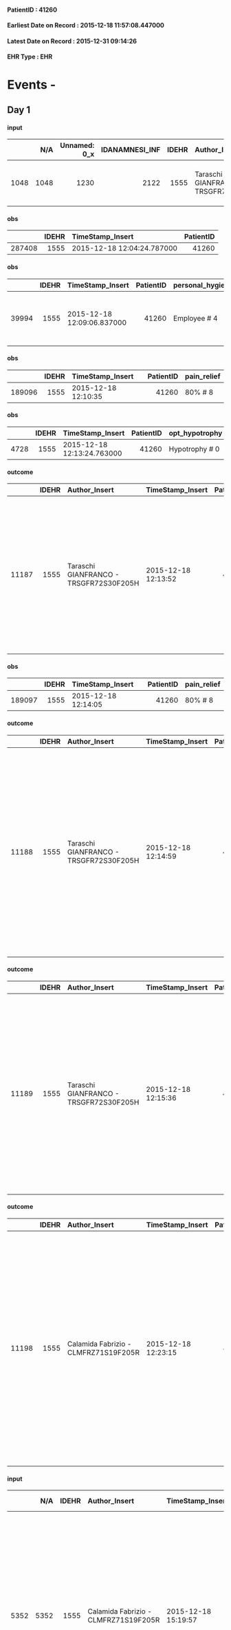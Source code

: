 
#### PatientID : 41260
#### Earliest Date on Record : 2015-12-18 11:57:08.447000
#### Latest Date on Record : 2015-12-31 09:14:26
#### EHR Type : EHR

# Events - 

## Day 1

#### input
|      |    N/A |   Unnamed: 0_x |   IDANAMNESI_INF |   IDEHR | Author_Insert                          | TimeStamp_Insert           | EHRType   |   PatientID |   IDDigitalSignDocument |   Non_Rilevabile_x | Note_Non_Rilevabile_x                                                                     | nutritional   | cognitivo_percettivo   | sonno_riposo   | perc_salute   | elimination   | Perception   | rapporti_fam   | persone_vicine   | Caregiver   | Religion   | Note_Elim_urinaria   |
|-----:|-------:|---------------:|-----------------:|--------:|:---------------------------------------|:---------------------------|:----------|------------:|------------------------:|-------------------:|:------------------------------------------------------------------------------------------|:--------------|:-----------------------|:---------------|:--------------|:--------------|:-------------|:---------------|:-----------------|:------------|:-----------|:---------------------|
| 1048 |   1048 |           1230 |             2122 |    1555 | Taraschi GIANFRANCO - TRSGFR72S30F205H | 2015-12-18 11:57:08.447000 | EHR       |       41260 |                  217599 |                  1 | comes from the hospital, went to a fracture of the pelvis secondary to an accidental fall | NR            | NR                     | NR             | NR            | NR            | NR           | NR             | NR               | NR          | NR         | NR                   |

#### obs
|        |   IDEHR | TimeStamp_Insert           |   PatientID |
|-------:|--------:|:---------------------------|------------:|
| 287408 |    1555 | 2015-12-18 12:04:24.787000 |       41260 |

#### obs
|       |   IDEHR | TimeStamp_Insert           |   PatientID | personal_hygiene   | urine_elimination   | mobility     | active_diuresis     | motor_performance                                                                                  | diet     | cognitive_state          | consumption_help   |
|------:|--------:|:---------------------------|------------:|:-------------------|:--------------------|:-------------|:--------------------|:---------------------------------------------------------------------------------------------------|:---------|:-------------------------|:-------------------|
| 39994 |    1555 | 2015-12-18 12:09:06.837000 |       41260 | Employee # 4       | Employee # 4        | Employee # 4 | active diuresis # 0 | 30% - Patient with directions to the hospital or home hospitalization, intensive home support # 03 | Soft # 1 | confused - sometimes # 0 | Independent # 0    |

#### obs
|        |   IDEHR | TimeStamp_Insert    |   PatientID | pain_relief   |
|-------:|--------:|:--------------------|------------:|:--------------|
| 189096 |    1555 | 2015-12-18 12:10:35 |       41260 | 80% # 8       |

#### obs
|      |   IDEHR | TimeStamp_Insert           |   PatientID | opt_hypotrophy   | opt_anxiety   | asthenia     | dyspnoea   | body_temp    | agitation_behavior_freq   | mood                | cognitive_state     |
|-----:|--------:|:---------------------------|------------:|:-----------------|:--------------|:-------------|:-----------|:-------------|:--------------------------|:--------------------|:--------------------|
| 4728 |    1555 | 2015-12-18 12:13:24.763000 |       41260 | Hypotrophy # 0   | Anxiety # 0   | Moderate # 2 | No # 0     | Apyrexia # 0 | quiet # 0                 | irritabilit√ † # 05 | memory deficits # 3 |

#### outcome
|       |   IDEHR | Author_Insert                          | TimeStamp_Insert    |   PatientID |   IDDigitalSignDocument |   IDPAI_VIDAS | opt_problem                         |   opt_problem_num | opt_obiettivo                                                                                                                                                          |   opt_obiettivo_num | opt_stato_problema   |   opt_stato_problema_num | opt_interventi                                                                                                                                                                                                                           |   opt_interventi_num |
|------:|--------:|:---------------------------------------|:--------------------|------------:|------------------------:|--------------:|:------------------------------------|------------------:|:-----------------------------------------------------------------------------------------------------------------------------------------------------------------------|--------------------:|:---------------------|-------------------------:|:-----------------------------------------------------------------------------------------------------------------------------------------------------------------------------------------------------------------------------------------|---------------------:|
| 11187 |    1555 | Taraschi GIANFRANCO - TRSGFR72S30F205H | 2015-12-18 12:13:52 |       41260 |                  217644 |         13219 | Deficit in the care of s√® # 25 = 0 |                 4 | To improve performance, helping the patient to accept their limitations, considering himself in a realistic and objective (eating, bathing, dressing, delete) # 41 = 0 |                   4 | Open Problem # 1     |                        1 | Implementation PAI - Guarantee the right privacy # 138 = 0; Implementation of the PAI - Evaluate the degree of participation in each activity of the care of s # 139 = 0; Implementation PAI - Respect the time of the patient # 141 = 0 |                    4 |

#### obs
|        |   IDEHR | TimeStamp_Insert    |   PatientID | pain_relief   |
|-------:|--------:|:--------------------|------------:|:--------------|
| 189097 |    1555 | 2015-12-18 12:14:05 |       41260 | 80% # 8       |

#### outcome
|       |   IDEHR | Author_Insert                          | TimeStamp_Insert    |   PatientID |   IDDigitalSignDocument |   IDPAI_VIDAS | opt_problem                                                      |   opt_problem_num | opt_obiettivo                                                                                                                                                                                        |   opt_obiettivo_num | opt_stato_problema   |   opt_stato_problema_num | opt_interventi                                                                                                                                                                                                                                                                                                             |   opt_interventi_num |
|------:|--------:|:---------------------------------------|:--------------------|------------:|------------------------:|--------------:|:-----------------------------------------------------------------|------------------:|:-----------------------------------------------------------------------------------------------------------------------------------------------------------------------------------------------------|--------------------:|:---------------------|-------------------------:|:---------------------------------------------------------------------------------------------------------------------------------------------------------------------------------------------------------------------------------------------------------------------------------------------------------------------------|---------------------:|
| 11188 |    1555 | Taraschi GIANFRANCO - TRSGFR72S30F205H | 2015-12-18 12:14:59 |       41260 |                  217648 |         13220 | Impaired mobility † ¬ / limitation of physical movement # 27 = 0 |                 1 | The patient utilizzer√ † ¬ † aids designed to increase the mobilit√ † ¬ †, by establishing priorit√ † ¬ † ¬ † attivit√ for daily † and reaching the awareness of the limits of his own body # 48 = 0 |                   4 | Open Problem # 1     |                        1 | Implementation PAI - Evaluate mobilization # 339 = 0; Implementation PAI - Favor the patient in setting priorities for daily activities # 340 = 0; Counseling - Allow the patient to express the feelings he feels about the effects of fatigue on his life # 341 = 0; Informative - Explain the use of each aid # 343 = 0 |                    4 |

#### outcome
|       |   IDEHR | Author_Insert                          | TimeStamp_Insert    |   PatientID |   IDDigitalSignDocument |   IDPAI_VIDAS | opt_problem                                                   |   opt_problem_num | opt_obiettivo                                                                                                                                                                                                             |   opt_obiettivo_num | opt_stato_problema   |   opt_stato_problema_num | opt_interventi                                                                                                                                                                                                                                                                  |   opt_interventi_num |
|------:|--------:|:---------------------------------------|:--------------------|------------:|------------------------:|--------------:|:--------------------------------------------------------------|------------------:|:--------------------------------------------------------------------------------------------------------------------------------------------------------------------------------------------------------------------------|--------------------:|:---------------------|-------------------------:|:--------------------------------------------------------------------------------------------------------------------------------------------------------------------------------------------------------------------------------------------------------------------------------|---------------------:|
| 11189 |    1555 | Taraschi GIANFRANCO - TRSGFR72S30F205H | 2015-12-18 12:15:36 |       41260 |                  217649 |         13221 | State anxiety, apprehension, confusion, anger, panic # 28 = 0 |                 4 | The patient riferir√ † ¬ † to get better on the mental and physical plane, distinguishing the real problems from those potential, identifying the factors that still pu√≤ controlling and expressing their fears # 52 = 0 |                   4 | Open Problem # 1     |                        1 | PAI Implementation - Direct the patient by simple explanations # 391 = 0; PAI Implementation - Speaking in a simple and quiet, using short, simple sentences, allow you to cry and / or talk # 392 = 0; PAI Implementation - Ensuring the patient a presence continue # 395 = 0 |                    4 |

#### outcome
|       |   IDEHR | Author_Insert                        | TimeStamp_Insert    |   PatientID |   IDDigitalSignDocument |   IDPAI_VIDAS | opt_problem                                                                |   opt_problem_num | opt_obiettivo                                                   |   opt_obiettivo_num | opt_stato_problema   |   opt_stato_problema_num | opt_interventi                                                                                                                                                                                                                                                                                                                                   |   opt_interventi_num |
|------:|--------:|:-------------------------------------|:--------------------|------------:|------------------------:|--------------:|:---------------------------------------------------------------------------|------------------:|:----------------------------------------------------------------|--------------------:|:---------------------|-------------------------:|:-------------------------------------------------------------------------------------------------------------------------------------------------------------------------------------------------------------------------------------------------------------------------------------------------------------------------------------------------|---------------------:|
| 11198 |    1555 | Calamida Fabrizio - CLMFRZ71S19F205R | 2015-12-18 12:23:15 |       41260 |                  217694 |         13230 | Alteration of comfort associated with chronic pain and / or acute # 29 = 0 |                 2 | The patient riferir√ † ¬ † a satisfactory pain control # 56 = 0 |                   1 | Open Problem # 1     |                        1 | Implementation of the IAP - Therapeutic adjustment # 441 = 0; Implementation of the IAP - Administer the drugs correctly according to the prescription # 442 = 0; Implementation of the IAP - Evaluate the effectiveness of drug administration # 443 = 0; Activation of professionals - Request for activation of the physiotherapist # 450 = 0 |                    2 |

#### input
|      |    N/A |   IDEHR | Author_Insert                        | TimeStamp_Insert    | EHRType   |   PatientID |   IDDigitalSignDocument | persone_vicine   |   Unnamed: 0_y |   IDANAMNESI_MED |   Non_Rilevabile_y | Note_Non_Rilevabile_y   | diagnosis                                                                                                                                                                                                                                           |
|-----:|-------:|--------:|:-------------------------------------|:--------------------|:----------|------------:|------------------------:|:-----------------|---------------:|-----------------:|-------------------:|:------------------------|:----------------------------------------------------------------------------------------------------------------------------------------------------------------------------------------------------------------------------------------------------|
| 5352 |   5352 |    1555 | Calamida Fabrizio - CLMFRZ71S19F205R | 2015-12-18 15:19:57 | EHR       |       41260 |                  217965 | N/A              |           3006 |             3308 |                  0 | NR                      | cirrosi epatica alcolica Child C, ipertensione portale, ascite. Ultimo ricovero dal 27/11 al 18/12/2015 per frattura del bacino (III medio branca ischio-pubica e III prossimale branca ileo-pubica destre) e della VI, VII, VIII, IX costa destra. |

#### input
|       |    N/A |   IDEHR | Author_Insert                        | TimeStamp_Insert    | EHRType   |   PatientID |   IDDigitalSignDocument | persone_vicine   |   Unnamed: 0_y.1 |   IDDIAGNOSI_ICD |   Non_Rilevabile_y.1 | Note_Non_Rilevabile_y.1   | I_ICD                                         | II_ICD                                                                        | III_ICD                             | IV_ICD                                                                                                                                                               |
|------:|-------:|--------:|:-------------------------------------|:--------------------|:----------|------------:|------------------------:|:-----------------|-----------------:|-----------------:|---------------------:|:--------------------------|:----------------------------------------------|:------------------------------------------------------------------------------|:------------------------------------|:---------------------------------------------------------------------------------------------------------------------------------------------------------------------|
| 14944 |  14944 |    1555 | Calamida Fabrizio - CLMFRZ71S19F205R | 2015-12-18 15:22:23 | EHR       |       41260 |                  217970 | N/A              |              505 |              505 |                    0 | NR                        | V667 - Trattamento per cure palliative#2402=0 | 30390 - Dipendenza da alcool, altra e non specificata, non specificata#2319=0 | V603 - Persona che vive sola#2381=0 | 25000 - Diabete mellito, tipo II (non insulinodipendente) (diabete dell'adulto) o non specificato, non definito se controllato, senza menzione di complicanze#2314=0 |

#### obs
|       |   IDEHR | TimeStamp_Insert           |   PatientID | personal_hygiene   | urine_elimination   | mobility     | active_diuresis     | motor_performance                                                                                  | diet     | cognitive_state          | consumption_help   |
|------:|--------:|:---------------------------|------------:|:-------------------|:--------------------|:-------------|:--------------------|:---------------------------------------------------------------------------------------------------|:---------|:-------------------------|:-------------------|
| 40026 |    1555 | 2015-12-18 17:33:55.020000 |       41260 | Employee # 4       | Employee # 4        | Employee # 4 | active diuresis # 0 | 30% - Patient with directions to the hospital or home hospitalization, intensive home support # 03 | Soft # 1 | confused - sometimes # 0 | Independent # 0    |

#### obs
|        |   IDEHR | TimeStamp_Insert    |   PatientID | pain_relief   |
|-------:|--------:|:--------------------|------------:|:--------------|
| 189176 |    1555 | 2015-12-18 17:35:12 |       41260 | 80% # 8       |

#### obs
|        |   IDEHR | TimeStamp_Insert    |   PatientID |
|-------:|--------:|:--------------------|------------:|
| 189179 |    1555 | 2015-12-18 17:41:44 |       41260 |

#### obs
|        |   IDEHR | TimeStamp_Insert    |   PatientID | pain_relief              |
|-------:|--------:|:--------------------|------------:|:-------------------------|
| 189210 |    1555 | 2015-12-19 05:43:32 |       41260 | 100% - Total Relief # 10 |

#### obs
|        |   IDEHR | TimeStamp_Insert    |   PatientID | pain_relief              |
|-------:|--------:|:--------------------|------------:|:-------------------------|
| 189211 |    1555 | 2015-12-19 05:43:55 |       41260 | 100% - Total Relief # 10 |

#### obs
|       |   IDEHR | TimeStamp_Insert           |   PatientID | chk_ausili_presidi                   | body_temp    |
|------:|--------:|:---------------------------|------------:|:-------------------------------------|:-------------|
| 85751 |    1555 | 2015-12-19 07:06:35.557000 |       41260 | absorbency # 0; bladder catheter # 3 | Apyrexia # 1 |

#### obs
|        |   IDEHR | TimeStamp_Insert    |   PatientID |
|-------:|--------:|:--------------------|------------:|
| 136998 |    1555 | 2015-12-19 07:07:10 |       41260 |

#### obs
|        |   IDEHR | TimeStamp_Insert    |   PatientID | pain_relief              |
|-------:|--------:|:--------------------|------------:|:-------------------------|
| 189218 |    1555 | 2015-12-19 10:20:10 |       41260 | 100% - Total Relief # 10 |

#### obs
|        |   IDEHR | TimeStamp_Insert    |   PatientID | pain_relief   |
|-------:|--------:|:--------------------|------------:|:--------------|
| 189220 |    1555 | 2015-12-19 10:21:14 |       41260 | 80% # 8       |


## Day 2

#### obs
|        |   IDEHR | TimeStamp_Insert    |   PatientID |
|-------:|--------:|:--------------------|------------:|
| 137011 |    1555 | 2015-12-19 15:36:26 |       41260 |

#### obs
|       |   IDEHR | TimeStamp_Insert           |   PatientID | opt_cooperation   | chk_ausili_presidi                   | dyspnoea        | body_temp    | agitation_behavior_freq   | diet     | cognitive_state          | consumption_help   |
|------:|--------:|:---------------------------|------------:|:------------------|:-------------------------------------|:----------------|:-------------|:--------------------------|:---------|:-------------------------|:-------------------|
| 85781 |    1555 | 2015-12-19 16:53:51.907000 |       41260 | Collaborating # 0 | absorbency # 0; bladder catheter # 3 | mild strain # 1 | Apyrexia # 1 | quiet # 0                 | soft # 1 | confused - sometimes # 0 | Independent # 0    |

#### obs
|        |   IDEHR | TimeStamp_Insert    |   PatientID |
|-------:|--------:|:--------------------|------------:|
| 137023 |    1555 | 2015-12-19 16:54:46 |       41260 |

#### obs
|       |   IDEHR | TimeStamp_Insert           |   PatientID | personal_hygiene   | mobility      | speech            | active_diuresis     | motor_performance                                                                                  | body_temp    |
|------:|--------:|:---------------------------|------------:|:-------------------|:--------------|:------------------|:--------------------|:---------------------------------------------------------------------------------------------------|:-------------|
| 40051 |    1555 | 2015-12-19 17:03:38.050000 |       41260 | Employee # 4       | With help # 2 | fluent speech # 0 | active diuresis # 0 | 30% - Patient with directions to the hospital or home hospitalization, intensive home support # 03 | Apyrexia # 0 |

#### obs
|        |   IDEHR | TimeStamp_Insert    |   PatientID | pain_relief   |
|-------:|--------:|:--------------------|------------:|:--------------|
| 189249 |    1555 | 2015-12-19 17:04:00 |       41260 | 80% # 8       |

#### obs
|        |   IDEHR | TimeStamp_Insert    |   PatientID | pain_relief              |
|-------:|--------:|:--------------------|------------:|:-------------------------|
| 189250 |    1555 | 2015-12-19 17:04:18 |       41260 | 100% - Total Relief # 10 |

#### obs
|       |   IDEHR | TimeStamp_Insert           |   PatientID | chk_ausili_presidi                   |
|------:|--------:|:---------------------------|------------:|:-------------------------------------|
| 85791 |    1555 | 2015-12-20 05:46:02.483000 |       41260 | absorbency # 0; bladder catheter # 3 |

#### obs
|        |   IDEHR | TimeStamp_Insert    |   PatientID |
|-------:|--------:|:--------------------|------------:|
| 137033 |    1555 | 2015-12-20 05:47:31 |       41260 |

#### obs
|        |   IDEHR | TimeStamp_Insert    |   PatientID | pain_relief              |
|-------:|--------:|:--------------------|------------:|:-------------------------|
| 189287 |    1555 | 2015-12-20 10:23:31 |       41260 | 100% - Total Relief # 10 |

#### obs
|        |   IDEHR | TimeStamp_Insert    |   PatientID | pain_relief   |
|-------:|--------:|:--------------------|------------:|:--------------|
| 189288 |    1555 | 2015-12-20 10:24:09 |       41260 | 80% # 8       |


## Day 3

#### obs
|       |   IDEHR | TimeStamp_Insert           |   PatientID | opt_cooperation   | chk_ausili_presidi                   | chk_ausili_incont   | opt_care_giver   | asthenia   | motor_performance              | body_temp    | agitation_behavior_freq   | diet     | cognitive_state          | consumption_help   |
|------:|--------:|:---------------------------|------------:|:------------------|:-------------------------------------|:--------------------|:-----------------|:-----------|:-------------------------------|:-------------|:--------------------------|:---------|:-------------------------|:-------------------|
| 85814 |    1555 | 2015-12-20 12:14:00.737000 |       41260 | Collaborating # 0 | absorbency # 0; bladder catheter # 3 | absorbency # 0      | absent # 2       | light # 0  | bedridden, nontransferable # 5 | Apyrexia # 1 | quiet # 0                 | soft # 1 | confused - sometimes # 0 | # 4 employees      |

#### obs
|        |   IDEHR | TimeStamp_Insert    |   PatientID |
|-------:|--------:|:--------------------|------------:|
| 137052 |    1555 | 2015-12-20 12:15:57 |       41260 |

#### obs
|       |   IDEHR | TimeStamp_Insert           |   PatientID | opt_cooperation   | chk_ausili_presidi                   | chk_ausili_incont   | opt_care_giver   | asthenia   | dyspnoea    | motor_performance              | body_temp    | agitation_behavior_freq   | mood        | diet     | cognitive_state           | consumption_help   |
|------:|--------:|:---------------------------|------------:|:------------------|:-------------------------------------|:--------------------|:-----------------|:-----------|:------------|:-------------------------------|:-------------|:--------------------------|:------------|:---------|:--------------------------|:-------------------|
| 85829 |    1555 | 2015-12-20 16:56:22.607000 |       41260 | Collaborating # 0 | absorbency # 0; bladder catheter # 3 | absorbency # 0      | absent # 2       | light # 0  | at rest # 0 | bedridden, nontransferable # 5 | Apyrexia # 1 | quiet # 0                 | Denial # 06 | soft # 1 | confused - constantly # 1 | # 4 employees      |

#### obs
|        |   IDEHR | TimeStamp_Insert    |   PatientID |
|-------:|--------:|:--------------------|------------:|
| 137066 |    1555 | 2015-12-20 17:14:17 |       41260 |

#### obs
|        |   IDEHR | TimeStamp_Insert    |   PatientID | pain_relief   |
|-------:|--------:|:--------------------|------------:|:--------------|
| 189320 |    1555 | 2015-12-20 17:56:43 |       41260 | 80% # 8       |

#### obs
|        |   IDEHR | TimeStamp_Insert    |   PatientID | pain_relief              |
|-------:|--------:|:--------------------|------------:|:-------------------------|
| 189321 |    1555 | 2015-12-20 17:57:13 |       41260 | 100% - Total Relief # 10 |

#### obs
|        |   IDEHR | TimeStamp_Insert    |   PatientID | pain_relief   |
|-------:|--------:|:--------------------|------------:|:--------------|
| 189330 |    1555 | 2015-12-20 19:37:38 |       41260 | 80% # 8       |

#### obs
|        |   IDEHR | TimeStamp_Insert    |   PatientID | pain_relief              |
|-------:|--------:|:--------------------|------------:|:-------------------------|
| 189337 |    1555 | 2015-12-21 03:05:44 |       41260 | 100% - Total Relief # 10 |

#### obs
|       |   IDEHR | TimeStamp_Insert           |   PatientID | motor_performance                                                                                  |
|------:|--------:|:---------------------------|------------:|:---------------------------------------------------------------------------------------------------|
| 40094 |    1555 | 2015-12-21 05:06:40.907000 |       41260 | 30% - Patient with directions to the hospital or home hospitalization, intensive home support # 03 |

#### obs
|       |   IDEHR | TimeStamp_Insert           |   PatientID | chk_ausili_presidi                   | body_temp    |
|------:|--------:|:---------------------------|------------:|:-------------------------------------|:-------------|
| 85841 |    1555 | 2015-12-21 05:30:40.620000 |       41260 | absorbency # 0; bladder catheter # 3 | Apyrexia # 1 |

#### obs
|        |   IDEHR | TimeStamp_Insert    |   PatientID |
|-------:|--------:|:--------------------|------------:|
| 137079 |    1555 | 2015-12-21 05:31:15 |       41260 |


## Day 4

#### obs
|       |   IDEHR | TimeStamp_Insert           |   PatientID | opt_cooperation   | chk_ausili_presidi                   | chk_ausili_incont   | motor_performance                                                | body_temp    | diet     | cognitive_state          | consumption_help   |
|------:|--------:|:---------------------------|------------:|:------------------|:-------------------------------------|:--------------------|:-----------------------------------------------------------------|:-------------|:---------|:-------------------------|:-------------------|
| 85869 |    1555 | 2015-12-21 12:09:04.373000 |       41260 | Collaborating # 0 | absorbency # 0; bladder catheter # 3 | absorbency # 0      | unable to walk, transfers difficolt√ † with support operator # 3 | Apyrexia # 1 | soft # 1 | confused - sometimes # 0 | Independent # 0    |

#### obs
|        |   IDEHR | TimeStamp_Insert    |   PatientID |
|-------:|--------:|:--------------------|------------:|
| 137101 |    1555 | 2015-12-21 12:09:53 |       41260 |

#### obs
|        |   IDEHR | TimeStamp_Insert           |   PatientID | opt_attitude   | motor_performance              |
|-------:|--------:|:---------------------------|------------:|:---------------|:-------------------------------|
| 119263 |    1555 | 2015-12-21 12:26:15.067000 |       41260 | Positive # 0   | bedridden, nontransferable # 5 |

#### obs
|        |   IDEHR | TimeStamp_Insert    |   PatientID | pain_relief              |
|-------:|--------:|:--------------------|------------:|:-------------------------|
| 189415 |    1555 | 2015-12-21 12:28:15 |       41260 | 100% - Total Relief # 10 |

#### obs
|        |   IDEHR | TimeStamp_Insert    |   PatientID | opt_attitude   | motor_performance              |
|-------:|--------:|:--------------------|------------:|:---------------|:-------------------------------|
| 119273 |    1555 | 2015-12-21 12:40:49 |       41260 | Positive # 0   | bedridden, nontransferable # 5 |

#### obs
|       |   IDEHR | TimeStamp_Insert           |   PatientID | opt_cooperation   | opt_memory_deficit_type   | chk_ausili_presidi                   | chk_ausili_incont   | opt_care_giver   | motor_performance              | body_temp    | agitation_behavior_freq   | diet     | consumption_help   |
|------:|--------:|:---------------------------|------------:|:------------------|:--------------------------|:-------------------------------------|:--------------------|:-----------------|:-------------------------------|:-------------|:--------------------------|:---------|:-------------------|
| 85890 |    1555 | 2015-12-21 16:42:18.800000 |       41260 | Collaborating # 0 | Short term 0 #            | absorbency # 0; bladder catheter # 3 | absorbency # 0      | absent # 2       | bedridden, nontransferable # 5 | Apyrexia # 1 | quiet # 0                 | soft # 1 | Independent # 0    |

#### obs
|        |   IDEHR | TimeStamp_Insert    |   PatientID |
|-------:|--------:|:--------------------|------------:|
| 137117 |    1555 | 2015-12-21 16:45:26 |       41260 |

#### obs
|        |   IDEHR | TimeStamp_Insert    |   PatientID | pain_relief              |
|-------:|--------:|:--------------------|------------:|:-------------------------|
| 189479 |    1555 | 2015-12-21 17:25:41 |       41260 | 100% - Total Relief # 10 |

#### obs
|       |   IDEHR | TimeStamp_Insert           |   PatientID | chk_ausili_presidi                   | chk_ausili_incont   | body_temp    | agitation_behavior_freq   | cognitive_state          | consumption_help   |
|------:|--------:|:---------------------------|------------:|:-------------------------------------|:--------------------|:-------------|:--------------------------|:-------------------------|:-------------------|
| 85908 |    1555 | 2015-12-22 07:06:16.500000 |       41260 | absorbency # 0; bladder catheter # 3 | absorbency # 0      | Apyrexia # 1 | agitated # 1              | confused - sometimes # 0 | Independent # 0    |

#### obs
|        |   IDEHR | TimeStamp_Insert    |   PatientID |
|-------:|--------:|:--------------------|------------:|
| 137134 |    1555 | 2015-12-22 07:08:55 |       41260 |

#### obs
|       |   IDEHR | TimeStamp_Insert           |   PatientID | motor_performance                                                                                  | cognitive_state          |
|------:|--------:|:---------------------------|------------:|:---------------------------------------------------------------------------------------------------|:-------------------------|
| 40154 |    1555 | 2015-12-22 10:57:12.253000 |       41260 | 30% - Patient with directions to the hospital or home hospitalization, intensive home support # 03 | confused - sometimes # 0 |

#### obs
|       |   IDEHR | TimeStamp_Insert           |   PatientID | opt_cooperation   | chk_ausili_presidi                   | chk_ausili_incont   | asthenia   | dyspnoea    | motor_performance              | body_temp    | agitation_behavior_freq   | diet     | cognitive_state          | consumption_help   |
|------:|--------:|:---------------------------|------------:|:------------------|:-------------------------------------|:--------------------|:-----------|:------------|:-------------------------------|:-------------|:--------------------------|:---------|:-------------------------|:-------------------|
| 85925 |    1555 | 2015-12-22 11:09:53.950000 |       41260 | uncooperative # 1 | absorbency # 0; bladder catheter # 3 | absorbency # 0      | Severe # 2 | at rest # 0 | bedridden, nontransferable # 5 | Apyrexia # 1 | agitated # 1              | soft # 1 | confused - sometimes # 0 | Independent # 0    |

#### obs
|        |   IDEHR | TimeStamp_Insert    |   PatientID |
|-------:|--------:|:--------------------|------------:|
| 137147 |    1555 | 2015-12-22 11:11:24 |       41260 |

#### obs
|        |   IDEHR | TimeStamp_Insert           |   PatientID |
|-------:|--------:|:---------------------------|------------:|
| 122505 |    1555 | 2015-12-22 11:14:31.747000 |       41260 |


## Day 5

#### obs
|        |   IDEHR | TimeStamp_Insert           |   PatientID | opt_attitude   | motor_performance              |
|-------:|--------:|:---------------------------|------------:|:---------------|:-------------------------------|
| 119279 |    1555 | 2015-12-22 12:11:06.687000 |       41260 | Positive # 0   | bedridden, nontransferable # 5 |

#### obs
|      |   IDEHR | TimeStamp_Insert           |   PatientID | opt_hypotrophy   | opt_anxiety   | asthenia     | dyspnoea   | body_temp    | agitation_behavior_freq   | cognitive_state     |
|-----:|--------:|:---------------------------|------------:|:-----------------|:--------------|:-------------|:-----------|:-------------|:--------------------------|:--------------------|
| 4844 |    1555 | 2015-12-22 15:15:46.600000 |       41260 | Hypotrophy # 0   | Anxiety # 0   | Moderate # 2 | No # 0     | Apyrexia # 0 | agitated at night # 3     | memory deficits # 3 |

#### obs
|       |   IDEHR | TimeStamp_Insert           |   PatientID | chk_ausili_presidi                   | chk_ausili_incont   | motor_performance              | body_temp    | cognitive_state          | consumption_help   |
|------:|--------:|:---------------------------|------------:|:-------------------------------------|:--------------------|:-------------------------------|:-------------|:-------------------------|:-------------------|
| 85958 |    1555 | 2015-12-22 19:42:14.713000 |       41260 | absorbency # 0; bladder catheter # 3 | absorbency # 0      | bedridden, nontransferable # 5 | Apyrexia # 1 | confused - sometimes # 0 | Independent # 0    |

#### obs
|        |   IDEHR | TimeStamp_Insert    |   PatientID |
|-------:|--------:|:--------------------|------------:|
| 137175 |    1555 | 2015-12-22 19:44:18 |       41260 |

#### obs
|        |   IDEHR | TimeStamp_Insert    |   PatientID | pain_relief              |
|-------:|--------:|:--------------------|------------:|:-------------------------|
| 189691 |    1555 | 2015-12-23 06:18:27 |       41260 | 100% - Total Relief # 10 |

#### obs
|        |   IDEHR | TimeStamp_Insert    |   PatientID | pain_relief              |
|-------:|--------:|:--------------------|------------:|:-------------------------|
| 189692 |    1555 | 2015-12-23 06:19:33 |       41260 | 100% - Total Relief # 10 |

#### obs
|       |   IDEHR | TimeStamp_Insert           |   PatientID | asthenia   | cachexia     | motor_performance                                                                                  | cognitive_state          |
|------:|--------:|:---------------------------|------------:|:-----------|:-------------|:---------------------------------------------------------------------------------------------------|:-------------------------|
| 40206 |    1555 | 2015-12-23 06:26:41.573000 |       41260 | Severe # 2 | cachexia # 0 | 30% - Patient with directions to the hospital or home hospitalization, intensive home support # 03 | confused - sometimes # 0 |

#### obs
|       |   IDEHR | TimeStamp_Insert           |   PatientID | opt_cooperation   | opt_memory_deficit_type   | chk_ausili_presidi                   | opt_care_giver   | asthenia     | motor_performance              | body_temp    | cognitive_state           |
|------:|--------:|:---------------------------|------------:|:------------------|:--------------------------|:-------------------------------------|:-----------------|:-------------|:-------------------------------|:-------------|:--------------------------|
| 85973 |    1555 | 2015-12-23 06:54:49.990000 |       41260 | uncooperative # 1 | Short term 0 #            | absorbency # 0; bladder catheter # 3 | absent # 2       | Moderate # 1 | bedridden, nontransferable # 5 | Apyrexia # 1 | confused - constantly # 1 |

#### obs
|        |   IDEHR | TimeStamp_Insert    |   PatientID |
|-------:|--------:|:--------------------|------------:|
| 137185 |    1555 | 2015-12-23 06:56:11 |       41260 |


## Day 6

#### obs
|       |   IDEHR | TimeStamp_Insert           |   PatientID | opt_cooperation   | opt_memory_deficit_type   | chk_ausili_presidi                   | opt_care_giver   | asthenia     | motor_performance              | body_temp    | agitation_behavior_freq   | diet     | cognitive_state          | consumption_help   |
|------:|--------:|:---------------------------|------------:|:------------------|:--------------------------|:-------------------------------------|:-----------------|:-------------|:-------------------------------|:-------------|:--------------------------|:---------|:-------------------------|:-------------------|
| 86001 |    1555 | 2015-12-23 12:34:29.777000 |       41260 | uncooperative # 1 | Short term 0 #            | absorbency # 0; bladder catheter # 3 | absent # 2       | Moderate # 1 | bedridden, nontransferable # 5 | Apyrexia # 1 | quiet # 0                 | soft # 1 | confused - sometimes # 0 | Independent # 0    |

#### obs
|        |   IDEHR | TimeStamp_Insert    |   PatientID |
|-------:|--------:|:--------------------|------------:|
| 137205 |    1555 | 2015-12-23 12:35:25 |       41260 |

#### obs
|      |   IDEHR | TimeStamp_Insert           |   PatientID | opt_hypotrophy   | opt_anxiety   | asthenia     | dyspnoea   | body_temp    | agitation_behavior_freq   | cognitive_state     |
|-----:|--------:|:---------------------------|------------:|:-----------------|:--------------|:-------------|:-----------|:-------------|:--------------------------|:--------------------|
| 4878 |    1555 | 2015-12-23 13:01:55.520000 |       41260 | Hypotrophy # 0   | Anxiety # 0   | Moderate # 2 | No # 0     | Apyrexia # 0 | agitated at night # 3     | memory deficits # 3 |

#### obs
|       |   IDEHR | TimeStamp_Insert           |   PatientID | asthenia   | cachexia     | motor_performance                                                                                  | cognitive_state          |
|------:|--------:|:---------------------------|------------:|:-----------|:-------------|:---------------------------------------------------------------------------------------------------|:-------------------------|
| 40227 |    1555 | 2015-12-23 13:14:02.373000 |       41260 | Severe # 2 | cachexia # 0 | 30% - Patient with directions to the hospital or home hospitalization, intensive home support # 03 | confused - sometimes # 0 |

#### obs
|       |   IDEHR | TimeStamp_Insert           |   PatientID | active_diuresis     | asthenia   | cachexia     | motor_performance                                                                                  | cognitive_state          |
|------:|--------:|:---------------------------|------------:|:--------------------|:-----------|:-------------|:---------------------------------------------------------------------------------------------------|:-------------------------|
| 40258 |    1555 | 2015-12-23 17:24:52.107000 |       41260 | active diuresis # 0 | Severe # 2 | cachexia # 0 | 30% - Patient with directions to the hospital or home hospitalization, intensive home support # 03 | confused - sometimes # 0 |

#### obs
|       |   IDEHR | TimeStamp_Insert           |   PatientID | chk_ausili_presidi                   | asthenia   | body_temp    | agitation_behavior_freq   | diet     | consumption_help   |
|------:|--------:|:---------------------------|------------:|:-------------------------------------|:-----------|:-------------|:--------------------------|:---------|:-------------------|
| 86021 |    1555 | 2015-12-23 17:39:06.403000 |       41260 | absorbency # 0; bladder catheter # 3 | light # 0  | Apyrexia # 1 | quiet # 0                 | free 0 # | Independent # 0    |

#### obs
|        |   IDEHR | TimeStamp_Insert    |   PatientID |
|-------:|--------:|:--------------------|------------:|
| 137217 |    1555 | 2015-12-23 17:45:04 |       41260 |

#### obs
|       |   IDEHR | TimeStamp_Insert           |   PatientID |
|------:|--------:|:---------------------------|------------:|
| 86037 |    1555 | 2015-12-24 06:47:51.620000 |       41260 |

#### obs
|        |   IDEHR | TimeStamp_Insert    |   PatientID |
|-------:|--------:|:--------------------|------------:|
| 137233 |    1555 | 2015-12-24 06:48:59 |       41260 |


## Day 7

#### obs
|       |   IDEHR | TimeStamp_Insert           |   PatientID | opt_cooperation                           | opt_memory_deficit_type   | chk_ausili_presidi                   | opt_dehydration   | asthenia     | cachexia     | dyspnoea        | motor_performance              | agitation_behavior_freq   | diet     | cognitive_state          | consumption_help   |
|------:|--------:|:---------------------------|------------:|:------------------------------------------|:--------------------------|:-------------------------------------|:------------------|:-------------|:-------------|:----------------|:-------------------------------|:--------------------------|:---------|:-------------------------|:-------------------|
| 86056 |    1555 | 2015-12-24 11:58:44.767000 |       41260 | discomfort to the technical maneuvers # 2 | Short term 0 #            | absorbency # 0; bladder catheter # 3 | Dehydration # 0   | Moderate # 1 | cachexia # 0 | mild strain # 1 | bedridden, nontransferable # 5 | quiet # 0                 | soft # 1 | confused - sometimes # 0 | help with # 2      |

#### obs
|        |   IDEHR | TimeStamp_Insert    |   PatientID |
|-------:|--------:|:--------------------|------------:|
| 137246 |    1555 | 2015-12-24 11:59:16 |       41260 |

#### obs
|       |   IDEHR | TimeStamp_Insert           |   PatientID | memory_deficit      | cognitive_deficit        | motor_performance                                                                                  | mood                                                               | cognitive_state             |
|------:|--------:|:---------------------------|------------:|:--------------------|:-------------------------|:---------------------------------------------------------------------------------------------------|:-------------------------------------------------------------------|:----------------------------|
| 40310 |    1555 | 2015-12-24 13:54:02.827000 |       41260 | memory deficits # 0 | cognitive impairment 0 # | 30% - Patient with directions to the hospital or home hospitalization, intensive home support # 03 | demoralization # 03; Fear # 08; # 10 helplessness, loneliness # 12 | confused - continuously # 1 |

#### obs
|      |   IDEHR | TimeStamp_Insert           |   PatientID | opt_hypotrophy   | opt_anxiety   | asthenia     | dyspnoea   | body_temp    | agitation_behavior_freq   | cognitive_state     |
|-----:|--------:|:---------------------------|------------:|:-----------------|:--------------|:-------------|:-----------|:-------------|:--------------------------|:--------------------|
| 4934 |    1555 | 2015-12-24 15:07:00.787000 |       41260 | Hypotrophy # 0   | Anxiety # 0   | Moderate # 2 | No # 0     | Apyrexia # 0 | quiet # 0                 | memory deficits # 3 |

#### obs
|       |   IDEHR | TimeStamp_Insert           |   PatientID | opt_cooperation                           | opt_memory_deficit_type   | chk_ausili_presidi                   | opt_dehydration   | asthenia     | cachexia     | dyspnoea        | motor_performance              | body_temp    | agitation_behavior_freq   | diet     | cognitive_state          | consumption_help   |
|------:|--------:|:---------------------------|------------:|:------------------------------------------|:--------------------------|:-------------------------------------|:------------------|:-------------|:-------------|:----------------|:-------------------------------|:-------------|:--------------------------|:---------|:-------------------------|:-------------------|
| 86083 |    1555 | 2015-12-24 17:13:11.153000 |       41260 | discomfort to the technical maneuvers # 2 | Short term 0 #            | absorbency # 0; bladder catheter # 3 | Dehydration # 0   | Moderate # 1 | cachexia # 0 | mild strain # 1 | bedridden, nontransferable # 5 | Apyrexia # 1 | quiet # 0                 | soft # 1 | confused - sometimes # 0 | help with # 2      |

#### obs
|        |   IDEHR | TimeStamp_Insert    |   PatientID |
|-------:|--------:|:--------------------|------------:|
| 137268 |    1555 | 2015-12-24 17:13:55 |       41260 |

#### obs
|       |   IDEHR | TimeStamp_Insert           |   PatientID | active_diuresis     | asthenia   | cachexia     | motor_performance                                                                                  | cognitive_state          |
|------:|--------:|:---------------------------|------------:|:--------------------|:-----------|:-------------|:---------------------------------------------------------------------------------------------------|:-------------------------|
| 40330 |    1555 | 2015-12-24 17:21:03.180000 |       41260 | active diuresis # 0 | Severe # 2 | cachexia # 0 | 30% - Patient with directions to the hospital or home hospitalization, intensive home support # 03 | confused - sometimes # 0 |

#### obs
|       |   IDEHR | TimeStamp_Insert           |   PatientID | active_diuresis     | asthenia   | cachexia     | motor_performance                                                                                  | cognitive_state          |
|------:|--------:|:---------------------------|------------:|:--------------------|:-----------|:-------------|:---------------------------------------------------------------------------------------------------|:-------------------------|
| 40335 |    1555 | 2015-12-24 19:34:28.017000 |       41260 | active diuresis # 0 | Severe # 2 | cachexia # 0 | 30% - Patient with directions to the hospital or home hospitalization, intensive home support # 03 | confused - sometimes # 0 |

#### obs
|       |   IDEHR | TimeStamp_Insert           |   PatientID | active_diuresis     | asthenia   | cachexia     | motor_performance                                                                                  | cognitive_state          |
|------:|--------:|:---------------------------|------------:|:--------------------|:-----------|:-------------|:---------------------------------------------------------------------------------------------------|:-------------------------|
| 40336 |    1555 | 2015-12-24 19:38:31.727000 |       41260 | active diuresis # 0 | Severe # 2 | cachexia # 0 | 30% - Patient with directions to the hospital or home hospitalization, intensive home support # 03 | confused - sometimes # 0 |

#### obs
|       |   IDEHR | TimeStamp_Insert           |   PatientID | opt_memory_deficit_type   | chk_ausili_presidi                   | opt_dehydration   | cachexia     | dyspnoea    | motor_performance              | body_temp    | agitation_behavior_freq   | cognitive_state          |
|------:|--------:|:---------------------------|------------:|:--------------------------|:-------------------------------------|:------------------|:-------------|:------------|:-------------------------------|:-------------|:--------------------------|:-------------------------|
| 86088 |    1555 | 2015-12-25 04:03:44.707000 |       41260 | Short term 0 #            | absorbency # 0; bladder catheter # 3 | Dehydration # 0   | cachexia # 0 | at rest # 0 | bedridden, nontransferable # 5 | Apyrexia # 1 | quiet # 0                 | confused - sometimes # 0 |

#### obs
|        |   IDEHR | TimeStamp_Insert    |   PatientID |
|-------:|--------:|:--------------------|------------:|
| 137272 |    1555 | 2015-12-25 04:04:10 |       41260 |


## Day 8

#### obs
|       |   IDEHR | TimeStamp_Insert           |   PatientID | opt_cooperation   | chk_ausili_presidi                   | opt_care_giver   | asthenia     | dyspnoea           | motor_performance                                                | body_temp    | agitation_behavior_freq   | diet     | cognitive_state          | consumption_help   |
|------:|--------:|:---------------------------|------------:|:------------------|:-------------------------------------|:-----------------|:-------------|:-------------------|:-----------------------------------------------------------------|:-------------|:--------------------------|:---------|:-------------------------|:-------------------|
| 86107 |    1555 | 2015-12-25 12:28:16.377000 |       41260 | Collaborating # 0 | absorbency # 0; bladder catheter # 3 | absent # 2       | Moderate # 1 | Modest efforts # 2 | unable to walk, transfers difficolt√ † with support operator # 3 | Apyrexia # 1 | quiet # 0                 | soft # 1 | confused - sometimes # 0 | Independent # 0    |

#### obs
|        |   IDEHR | TimeStamp_Insert    |   PatientID |
|-------:|--------:|:--------------------|------------:|
| 137290 |    1555 | 2015-12-25 12:29:03 |       41260 |

#### obs
|       |   IDEHR | TimeStamp_Insert           |   PatientID | active_diuresis     | asthenia   | cachexia     | motor_performance                                                                                  | cognitive_state          |
|------:|--------:|:---------------------------|------------:|:--------------------|:-----------|:-------------|:---------------------------------------------------------------------------------------------------|:-------------------------|
| 40344 |    1555 | 2015-12-25 12:54:26.850000 |       41260 | active diuresis # 0 | Severe # 2 | cachexia # 0 | 30% - Patient with directions to the hospital or home hospitalization, intensive home support # 03 | confused - sometimes # 0 |

#### obs
|       |   IDEHR | TimeStamp_Insert           |   PatientID | active_diuresis     | asthenia   | cachexia     | motor_performance                                                                                  | cognitive_state          |
|------:|--------:|:---------------------------|------------:|:--------------------|:-----------|:-------------|:---------------------------------------------------------------------------------------------------|:-------------------------|
| 40345 |    1555 | 2015-12-25 12:55:18.850000 |       41260 | active diuresis # 0 | Severe # 2 | cachexia # 0 | 30% - Patient with directions to the hospital or home hospitalization, intensive home support # 03 | confused - sometimes # 0 |

#### obs
|        |   IDEHR | TimeStamp_Insert    |   PatientID | pain_relief              |
|-------:|--------:|:--------------------|------------:|:-------------------------|
| 189967 |    1555 | 2015-12-25 12:57:51 |       41260 | 100% - Total Relief # 10 |

#### obs
|       |   IDEHR | TimeStamp_Insert           |   PatientID | personal_hygiene   | urine_elimination   | active_diuresis     | asthenia   | cachexia     | motor_performance                                                                                  | cognitive_state          | feces_elimination   | consumption_help   |
|------:|--------:|:---------------------------|------------:|:-------------------|:--------------------|:--------------------|:-----------|:-------------|:---------------------------------------------------------------------------------------------------|:-------------------------|:--------------------|:-------------------|
| 40351 |    1555 | 2015-12-25 16:30:02.710000 |       41260 | Employee # 4       | Employee # 4        | active diuresis # 0 | Severe # 2 | cachexia # 0 | 30% - Patient with directions to the hospital or home hospitalization, intensive home support # 03 | confused - sometimes # 0 | Employee # 4        | # 4 employees      |

#### obs
|        |   IDEHR | TimeStamp_Insert    |   PatientID | pain_relief              |
|-------:|--------:|:--------------------|------------:|:-------------------------|
| 189979 |    1555 | 2015-12-25 16:30:54 |       41260 | 100% - Total Relief # 10 |

#### obs
|       |   IDEHR | TimeStamp_Insert           |   PatientID | opt_cooperation   | chk_ausili_presidi                   | opt_care_giver   | asthenia     | dyspnoea           | motor_performance                                                | body_temp    | agitation_behavior_freq   | diet     | cognitive_state          | consumption_help   |
|------:|--------:|:---------------------------|------------:|:------------------|:-------------------------------------|:-----------------|:-------------|:-------------------|:-----------------------------------------------------------------|:-------------|:--------------------------|:---------|:-------------------------|:-------------------|
| 86129 |    1555 | 2015-12-25 17:32:55.993000 |       41260 | Collaborating # 0 | absorbency # 0; bladder catheter # 3 | absent # 2       | Moderate # 1 | Modest efforts # 2 | unable to walk, transfers difficolt√ † with support operator # 3 | Apyrexia # 1 | quiet # 0                 | soft # 1 | confused - sometimes # 0 | Independent # 0    |

#### obs
|        |   IDEHR | TimeStamp_Insert    |   PatientID |
|-------:|--------:|:--------------------|------------:|
| 137309 |    1555 | 2015-12-25 17:33:26 |       41260 |

#### obs
|        |   IDEHR | TimeStamp_Insert    |   PatientID |
|-------:|--------:|:--------------------|------------:|
| 137321 |    1555 | 2015-12-26 05:39:34 |       41260 |

#### obs
|       |   IDEHR | TimeStamp_Insert           |   PatientID | opt_memory_deficit_type   | chk_ausili_presidi                   | cachexia     | motor_performance              | body_temp    | agitation_behavior_freq   | cognitive_state           |
|------:|--------:|:---------------------------|------------:|:--------------------------|:-------------------------------------|:-------------|:-------------------------------|:-------------|:--------------------------|:--------------------------|
| 86144 |    1555 | 2015-12-26 05:45:29.093000 |       41260 | Short term 0 #            | absorbency # 0; bladder catheter # 3 | cachexia # 0 | bedridden, nontransferable # 5 | Apyrexia # 1 | quiet # 0                 | confused - constantly # 1 |

#### obs
|        |   IDEHR | TimeStamp_Insert    |   PatientID | pain_relief              |
|-------:|--------:|:--------------------|------------:|:-------------------------|
| 190004 |    1555 | 2015-12-26 06:32:25 |       41260 | 100% - Total Relief # 10 |

#### obs
|       |   IDEHR | TimeStamp_Insert           |   PatientID | asthenia   | cachexia     | motor_performance                                                                                  | cognitive_state          |
|------:|--------:|:---------------------------|------------:|:-----------|:-------------|:---------------------------------------------------------------------------------------------------|:-------------------------|
| 40371 |    1555 | 2015-12-26 06:37:15.787000 |       41260 | Severe # 2 | cachexia # 0 | 30% - Patient with directions to the hospital or home hospitalization, intensive home support # 03 | confused - sometimes # 0 |

#### obs
|       |   IDEHR | TimeStamp_Insert           |   PatientID | personal_hygiene   | urine_elimination   | mobility     | active_diuresis     | asthenia   | cachexia     | motor_performance                                                                                  | diet            | cognitive_state          | consumption_help   |
|------:|--------:|:---------------------------|------------:|:-------------------|:--------------------|:-------------|:--------------------|:-----------|:-------------|:---------------------------------------------------------------------------------------------------|:----------------|:-------------------------|:-------------------|
| 40381 |    1555 | 2015-12-26 11:24:25.403000 |       41260 | Employee # 4       | Employee # 4        | Employee # 4 | active diuresis # 0 | Severe # 2 | cachexia # 0 | 30% - Patient with directions to the hospital or home hospitalization, intensive home support # 03 | Homogenized # 2 | confused - sometimes # 0 | # 4 employees      |

#### obs
|        |   IDEHR | TimeStamp_Insert    |   PatientID | pain_relief              |
|-------:|--------:|:--------------------|------------:|:-------------------------|
| 190020 |    1555 | 2015-12-26 11:27:59 |       41260 | 100% - Total Relief # 10 |


## Day 9

#### obs
|       |   IDEHR | TimeStamp_Insert           |   PatientID | opt_cooperation   | opt_memory_deficit_type   | chk_ausili_presidi   | motor_performance                                                | agitation_behavior_freq   | diet     | cognitive_state          | consumption_help   |
|------:|--------:|:---------------------------|------------:|:------------------|:--------------------------|:---------------------|:-----------------------------------------------------------------|:--------------------------|:---------|:-------------------------|:-------------------|
| 86172 |    1555 | 2015-12-26 12:31:53.027000 |       41260 | Collaborating # 0 | Short term 0 #            | urinary catheter # 3 | unable to walk, transfers difficolt√ † with support operator # 3 | quiet # 0                 | soft # 1 | confused - sometimes # 0 | Independent # 0    |

#### obs
|        |   IDEHR | TimeStamp_Insert    |   PatientID |
|-------:|--------:|:--------------------|------------:|
| 137344 |    1555 | 2015-12-26 12:32:23 |       41260 |

#### obs
|        |   IDEHR | TimeStamp_Insert    |   PatientID | pain_relief              |
|-------:|--------:|:--------------------|------------:|:-------------------------|
| 190039 |    1555 | 2015-12-26 15:50:23 |       41260 | 100% - Total Relief # 10 |

#### obs
|       |   IDEHR | TimeStamp_Insert           |   PatientID | personal_hygiene   | urine_elimination   | mobility     | memory_deficit      | active_diuresis     | asthenia   | cachexia     | motor_performance                                                                                  | diet            | cognitive_state             | consumption_help   |
|------:|--------:|:---------------------------|------------:|:-------------------|:--------------------|:-------------|:--------------------|:--------------------|:-----------|:-------------|:---------------------------------------------------------------------------------------------------|:----------------|:----------------------------|:-------------------|
| 40394 |    1555 | 2015-12-26 17:36:46.653000 |       41260 | Employee # 4       | Employee # 4        | Employee # 4 | memory deficits # 0 | active diuresis # 0 | Severe # 2 | cachexia # 0 | 30% - Patient with directions to the hospital or home hospitalization, intensive home support # 03 | Homogenized # 2 | confused - continuously # 1 | # 4 employees      |

#### obs
|       |   IDEHR | TimeStamp_Insert           |   PatientID | opt_cooperation   | opt_memory_deficit_type   | chk_ausili_presidi                   | opt_care_giver   | motor_performance                                                | body_temp    | diet     | cognitive_state           | consumption_help   |
|------:|--------:|:---------------------------|------------:|:------------------|:--------------------------|:-------------------------------------|:-----------------|:-----------------------------------------------------------------|:-------------|:---------|:--------------------------|:-------------------|
| 86185 |    1555 | 2015-12-26 17:50:28.937000 |       41260 | Collaborating # 0 | Short term 0 #            | absorbency # 0; bladder catheter # 3 | absent # 2       | unable to walk, transfers difficolt√ † with support operator # 3 | Apyrexia # 1 | soft # 1 | confused - constantly # 1 | Independent # 0    |

#### obs
|        |   IDEHR | TimeStamp_Insert    |   PatientID |
|-------:|--------:|:--------------------|------------:|
| 137355 |    1555 | 2015-12-26 17:51:08 |       41260 |

#### obs
|        |   IDEHR | TimeStamp_Insert    |   PatientID | pain_relief              |
|-------:|--------:|:--------------------|------------:|:-------------------------|
| 190074 |    1555 | 2015-12-27 01:37:36 |       41260 | 100% - Total Relief # 10 |

#### obs
|       |   IDEHR | TimeStamp_Insert           |   PatientID | motor_performance                                                                                  |
|------:|--------:|:---------------------------|------------:|:---------------------------------------------------------------------------------------------------|
| 40413 |    1555 | 2015-12-27 05:42:52.920000 |       41260 | 30% - Patient with directions to the hospital or home hospitalization, intensive home support # 03 |

#### obs
|       |   IDEHR | TimeStamp_Insert           |   PatientID | opt_cooperation   | chk_ausili_presidi                   | body_temp    | cognitive_state          |
|------:|--------:|:---------------------------|------------:|:------------------|:-------------------------------------|:-------------|:-------------------------|
| 86199 |    1555 | 2015-12-27 07:13:37.537000 |       41260 | Collaborating # 0 | absorbency # 0; bladder catheter # 3 | Apyrexia # 1 | confused - sometimes # 0 |

#### obs
|        |   IDEHR | TimeStamp_Insert    |   PatientID |
|-------:|--------:|:--------------------|------------:|
| 137368 |    1555 | 2015-12-27 07:14:36 |       41260 |

#### obs
|       |   IDEHR | TimeStamp_Insert           |   PatientID | opt_cooperation   | chk_ausili_presidi                   | asthenia     | dyspnoea    | motor_performance              | body_temp    | diet     | cognitive_state           | feces_elimination      | consumption_help   |
|------:|--------:|:---------------------------|------------:|:------------------|:-------------------------------------|:-------------|:------------|:-------------------------------|:-------------|:---------|:--------------------------|:-----------------------|:-------------------|
| 86202 |    1555 | 2015-12-27 11:07:26.640000 |       41260 | uncooperative # 1 | absorbency # 0; bladder catheter # 3 | Moderate # 1 | at rest # 0 | bedridden, nontransferable # 5 | Apyrexia # 1 | soft # 1 | confused - constantly # 1 | with help and aids # 3 | help with # 2      |

#### obs
|        |   IDEHR | TimeStamp_Insert    |   PatientID |
|-------:|--------:|:--------------------|------------:|
| 137371 |    1555 | 2015-12-27 11:08:00 |       41260 |

#### obs
|       |   IDEHR | TimeStamp_Insert           |   PatientID | personal_hygiene   | urine_elimination   | mobility     | active_diuresis     | asthenia   | cachexia     | motor_performance                                                                                  | diet            | cognitive_state          | consumption_help   |
|------:|--------:|:---------------------------|------------:|:-------------------|:--------------------|:-------------|:--------------------|:-----------|:-------------|:---------------------------------------------------------------------------------------------------|:----------------|:-------------------------|:-------------------|
| 40417 |    1555 | 2015-12-27 11:12:21.493000 |       41260 | Employee # 4       | Employee # 4        | Employee # 4 | active diuresis # 0 | Severe # 2 | cachexia # 0 | 30% - Patient with directions to the hospital or home hospitalization, intensive home support # 03 | Homogenized # 2 | confused - sometimes # 0 | # 4 employees      |

#### obs
|       |   IDEHR | TimeStamp_Insert           |   PatientID | personal_hygiene   | urine_elimination   | mobility     | active_diuresis     | asthenia   | cachexia     | motor_performance                                                                                  | diet            | cognitive_state             | consumption_help   |
|------:|--------:|:---------------------------|------------:|:-------------------|:--------------------|:-------------|:--------------------|:-----------|:-------------|:---------------------------------------------------------------------------------------------------|:----------------|:----------------------------|:-------------------|
| 40418 |    1555 | 2015-12-27 11:13:36.007000 |       41260 | Employee # 4       | Employee # 4        | Employee # 4 | active diuresis # 0 | Severe # 2 | cachexia # 0 | 30% - Patient with directions to the hospital or home hospitalization, intensive home support # 03 | Homogenized # 2 | confused - continuously # 1 | # 4 employees      |

#### obs
|        |   IDEHR | TimeStamp_Insert    |   PatientID | pain_relief              |
|-------:|--------:|:--------------------|------------:|:-------------------------|
| 190082 |    1555 | 2015-12-27 11:14:55 |       41260 | 100% - Total Relief # 10 |

#### obs
|      |   IDEHR | TimeStamp_Insert           |   PatientID | opt_hypotrophy   | opt_anxiety   | asthenia     | dyspnoea   | body_temp    | agitation_behavior_freq   | cognitive_state           |
|-----:|--------:|:---------------------------|------------:|:-----------------|:--------------|:-------------|:-----------|:-------------|:--------------------------|:--------------------------|
| 4975 |    1555 | 2015-12-27 11:17:36.857000 |       41260 | Hypotrophy # 0   | Anxiety # 0   | Moderate # 2 | No # 0     | Apyrexia # 0 | quiet # 0                 | continuously confused # 1 |


## Day 10

#### obs
|       |   IDEHR | TimeStamp_Insert           |   PatientID | personal_hygiene   | urine_elimination   | mobility     | active_diuresis     | asthenia   | cachexia     | motor_performance                                                                                  | diet            | cognitive_state             | consumption_help   |
|------:|--------:|:---------------------------|------------:|:-------------------|:--------------------|:-------------|:--------------------|:-----------|:-------------|:---------------------------------------------------------------------------------------------------|:----------------|:----------------------------|:-------------------|
| 40427 |    1555 | 2015-12-27 11:58:41.887000 |       41260 | Employee # 4       | Employee # 4        | Employee # 4 | active diuresis # 0 | Severe # 2 | cachexia # 0 | 30% - Patient with directions to the hospital or home hospitalization, intensive home support # 03 | Homogenized # 2 | confused - continuously # 1 | # 4 employees      |

#### obs
|        |   IDEHR | TimeStamp_Insert    |   PatientID | pain_relief              |
|-------:|--------:|:--------------------|------------:|:-------------------------|
| 190120 |    1555 | 2015-12-27 16:33:01 |       41260 | 100% - Total Relief # 10 |

#### obs
|       |   IDEHR | TimeStamp_Insert           |   PatientID | chk_ausili_presidi                   | chk_ausili_incont   | motor_performance              | body_temp    | consumption_help   |
|------:|--------:|:---------------------------|------------:|:-------------------------------------|:--------------------|:-------------------------------|:-------------|:-------------------|
| 86225 |    1555 | 2015-12-27 17:18:34.400000 |       41260 | absorbency # 0; bladder catheter # 3 | absorbency # 0      | bedridden, nontransferable # 5 | Apyrexia # 1 | help with # 2      |

#### obs
|        |   IDEHR | TimeStamp_Insert    |   PatientID |
|-------:|--------:|:--------------------|------------:|
| 137391 |    1555 | 2015-12-27 17:19:13 |       41260 |

#### obs
|        |   IDEHR | TimeStamp_Insert    |   PatientID | pain_relief              |
|-------:|--------:|:--------------------|------------:|:-------------------------|
| 190137 |    1555 | 2015-12-28 06:17:15 |       41260 | 100% - Total Relief # 10 |

#### obs
|       |   IDEHR | TimeStamp_Insert           |   PatientID | asthenia   | cachexia     | motor_performance                                                                                  |
|------:|--------:|:---------------------------|------------:|:-----------|:-------------|:---------------------------------------------------------------------------------------------------|
| 40441 |    1555 | 2015-12-28 06:19:34.017000 |       41260 | Severe # 2 | cachexia # 0 | 30% - Patient with directions to the hospital or home hospitalization, intensive home support # 03 |

#### obs
|       |   IDEHR | TimeStamp_Insert           |   PatientID | chk_ausili_presidi                   |
|------:|--------:|:---------------------------|------------:|:-------------------------------------|
| 86239 |    1555 | 2015-12-28 06:57:36.247000 |       41260 | absorbency # 0; bladder catheter # 3 |

#### obs
|        |   IDEHR | TimeStamp_Insert    |   PatientID |
|-------:|--------:|:--------------------|------------:|
| 137402 |    1555 | 2015-12-28 06:58:06 |       41260 |

#### obs
|      |   IDEHR | TimeStamp_Insert           |   PatientID | opt_hypotrophy   | opt_anxiety   | asthenia   | dyspnoea   | body_temp    | agitation_behavior_freq   | cognitive_state           |
|-----:|--------:|:---------------------------|------------:|:-----------------|:--------------|:-----------|:-----------|:-------------|:--------------------------|:--------------------------|
| 4991 |    1555 | 2015-12-28 11:16:55.663000 |       41260 | Hypotrophy # 0   | Anxiety # 0   | Severe # 3 | No # 0     | Apyrexia # 0 | continuously agitated # 1 | continuously confused # 1 |

#### obs
|        |   IDEHR | TimeStamp_Insert           |   PatientID |
|-------:|--------:|:---------------------------|------------:|
| 287527 |    1555 | 2015-12-28 11:20:17.210000 |       41260 |

#### obs
|       |   IDEHR | TimeStamp_Insert           |   PatientID | opt_cooperation   | chk_ausili_presidi                   | asthenia   | cachexia     | dyspnoea        | motor_performance              | body_temp    | agitation_behavior_freq   | cognitive_state           |
|------:|--------:|:---------------------------|------------:|:------------------|:-------------------------------------|:-----------|:-------------|:----------------|:-------------------------------|:-------------|:--------------------------|:--------------------------|
| 86255 |    1555 | 2015-12-28 11:23:48.563000 |       41260 | uncooperative # 1 | absorbency # 0; bladder catheter # 3 | Severe # 2 | cachexia # 0 | mild strain # 1 | bedridden, nontransferable # 5 | Apyrexia # 1 | quiet # 0                 | confused - constantly # 1 |

#### obs
|        |   IDEHR | TimeStamp_Insert    |   PatientID |
|-------:|--------:|:--------------------|------------:|
| 137417 |    1555 | 2015-12-28 11:24:14 |       41260 |


## Day 11

#### obs
|       |   IDEHR | TimeStamp_Insert           |   PatientID | chk_ausili_presidi                   | chk_ausili_incont   | motor_performance              | body_temp    | consumption_help   |
|------:|--------:|:---------------------------|------------:|:-------------------------------------|:--------------------|:-------------------------------|:-------------|:-------------------|
| 86277 |    1555 | 2015-12-28 16:22:24.907000 |       41260 | absorbency # 0; bladder catheter # 3 | absorbency # 0      | bedridden, nontransferable # 5 | Apyrexia # 1 | help with # 2      |

#### obs
|        |   IDEHR | TimeStamp_Insert    |   PatientID |
|-------:|--------:|:--------------------|------------:|
| 137436 |    1555 | 2015-12-28 16:22:55 |       41260 |

#### obs
|        |   IDEHR | TimeStamp_Insert    |   PatientID | breath     | consolability           | body_language   | facial_expression                       |
|-------:|--------:|:--------------------|------------:|:-----------|:------------------------|:----------------|:----------------------------------------|
| 271240 |    1555 | 2015-12-28 20:27:40 |       41260 | Normal 0 # | Not for consolation # 0 | Relaxed # 0     | Sad, anxious, contracted (frowning) # 1 |

#### obs
|        |   IDEHR | TimeStamp_Insert    |   PatientID | breath     | consolability           | body_language   | facial_expression           |
|-------:|--------:|:--------------------|------------:|:-----------|:------------------------|:----------------|:----------------------------|
| 271242 |    1555 | 2015-12-29 05:43:17 |       41260 | Normal 0 # | Not for consolation # 0 | Relaxed # 0     | Smiling or inexpressive # 0 |

#### obs
|       |   IDEHR | TimeStamp_Insert           |   PatientID |
|------:|--------:|:---------------------------|------------:|
| 86297 |    1555 | 2015-12-29 06:58:23.847000 |       41260 |

#### obs
|        |   IDEHR | TimeStamp_Insert    |   PatientID |
|-------:|--------:|:--------------------|------------:|
| 137455 |    1555 | 2015-12-29 06:58:56 |       41260 |

#### obs
|       |   IDEHR | TimeStamp_Insert           |   PatientID | chk_ausili_presidi                   | dyspnoea    | motor_performance              | body_temp    | diet       |
|------:|--------:|:---------------------------|------------:|:-------------------------------------|:------------|:-------------------------------|:-------------|:-----------|
| 86310 |    1555 | 2015-12-29 11:26:16.823000 |       41260 | absorbency # 0; bladder catheter # 3 | at rest # 0 | bedridden, nontransferable # 5 | Apyrexia # 1 | absent # 4 |

#### obs
|        |   IDEHR | TimeStamp_Insert    |   PatientID | breath     | consolability           | body_language                             | facial_expression           |
|-------:|--------:|:--------------------|------------:|:-----------|:------------------------|:------------------------------------------|:----------------------------|
| 271245 |    1555 | 2015-12-29 11:29:29 |       41260 | Normal 0 # | Not for consolation # 0 | Teso. nervous movements. Restlessness # 1 | Smiling or inexpressive # 0 |


## Day 12

#### obs
|      |   IDEHR | TimeStamp_Insert           |   PatientID | asthenia   | cachexia     | dyspnoea   | body_temp    |
|-----:|--------:|:---------------------------|------------:|:-----------|:-------------|:-----------|:-------------|
| 5031 |    1555 | 2015-12-29 12:11:36.440000 |       41260 | Severe # 3 | cachexia # 0 | No # 0     | Apyrexia # 0 |

#### obs
|        |   IDEHR | TimeStamp_Insert    |   PatientID | breath     | consolability           | body_language   | facial_expression           |
|-------:|--------:|:--------------------|------------:|:-----------|:------------------------|:----------------|:----------------------------|
| 271246 |    1555 | 2015-12-29 12:13:37 |       41260 | Normal 0 # | Not for consolation # 0 | Relaxed # 0     | Smiling or inexpressive # 0 |

#### obs
|       |   IDEHR | TimeStamp_Insert           |   PatientID | personal_hygiene   | urine_elimination   | mobility   | hemorrhagic_manifestation   | speech   | cough   | nausea   | memory_deficit   | cognitive_deficit   | active_diuresis   | lack_of_appetite   | asthenia   | cachexia   | dyspnoea   | motor_performance   | body_temp   | mood   | diet   | cognitive_state   | feces_elimination   | consumption_help   |
|------:|--------:|:---------------------------|------------:|:-------------------|:--------------------|:-----------|:----------------------------|:---------|:--------|:---------|:-----------------|:--------------------|:------------------|:-------------------|:-----------|:-----------|:-----------|:--------------------|:------------|:-------|:-------|:------------------|:--------------------|:-------------------|
| 40516 |    1555 | 2015-12-29 13:49:01.423000 |       41260 | NR                 | NR                  | NR         | NR                          | NR       | NR      | NR       | NR               | NR                  | NR                | NR                 | NR         | NR         | NR         | NR                  | NR          | NR     | NR     | NR                | NR                  | NR                 |

#### outcome
|       |   IDEHR | Author_Insert                          | TimeStamp_Insert    |   PatientID |   IDDigitalSignDocument |   IDPAI_VIDAS | opt_problem                                                      |   opt_problem_num | opt_obiettivo                                                                                                                                                                                        |   opt_obiettivo_num | opt_stato_problema   |   opt_stato_problema_num | opt_interventi                                                                                                                                                                                                                                                                                                             |   opt_interventi_num |
|------:|--------:|:---------------------------------------|:--------------------|------------:|------------------------:|--------------:|:-----------------------------------------------------------------|------------------:|:-----------------------------------------------------------------------------------------------------------------------------------------------------------------------------------------------------|--------------------:|:---------------------|-------------------------:|:---------------------------------------------------------------------------------------------------------------------------------------------------------------------------------------------------------------------------------------------------------------------------------------------------------------------------|---------------------:|
| 12518 |    1555 | Taraschi GIANFRANCO - TRSGFR72S30F205H | 2015-12-29 13:49:34 |       41260 |                  228117 |         14551 | Impaired mobility † ¬ / limitation of physical movement # 27 = 0 |                 1 | The patient utilizzer√ † ¬ † aids designed to increase the mobilit√ † ¬ †, by establishing priorit√ † ¬ † ¬ † attivit√ for daily † and reaching the awareness of the limits of his own body # 48 = 0 |                   4 | closed Problem # 2   |                        2 | Implementation PAI - Evaluate mobilization # 339 = 0; Implementation PAI - Favor the patient in setting priorities for daily activities # 340 = 0; Counseling - Allow the patient to express the feelings he feels about the effects of fatigue on his life # 341 = 0; Informative - Explain the use of each aid # 343 = 0 |                    4 |

#### outcome
|       |   IDEHR | Author_Insert                          | TimeStamp_Insert    |   PatientID |   IDDigitalSignDocument |   IDPAI_VIDAS | opt_problem                                                                |   opt_problem_num | opt_obiettivo                                                   |   opt_obiettivo_num | opt_stato_problema   |   opt_stato_problema_num | opt_interventi                                                                                                                                                                                                                                                                                                                                   |   opt_interventi_num |
|------:|--------:|:---------------------------------------|:--------------------|------------:|------------------------:|--------------:|:---------------------------------------------------------------------------|------------------:|:----------------------------------------------------------------|--------------------:|:---------------------|-------------------------:|:-------------------------------------------------------------------------------------------------------------------------------------------------------------------------------------------------------------------------------------------------------------------------------------------------------------------------------------------------|---------------------:|
| 12519 |    1555 | Taraschi GIANFRANCO - TRSGFR72S30F205H | 2015-12-29 13:49:51 |       41260 |                  228118 |         14552 | Alteration of comfort associated with chronic pain and / or acute # 29 = 0 |                 2 | The patient riferir√ † ¬ † a satisfactory pain control # 56 = 0 |                   1 | closed Problem # 2   |                        2 | Implementation of the IAP - Therapeutic adjustment # 441 = 0; Implementation of the IAP - Administer the drugs correctly according to the prescription # 442 = 0; Implementation of the IAP - Evaluate the effectiveness of drug administration # 443 = 0; Activation of professionals - Request for activation of the physiotherapist # 450 = 0 |                    2 |

#### outcome
|       |   IDEHR | Author_Insert                          | TimeStamp_Insert    |   PatientID |   IDDigitalSignDocument |   IDPAI_VIDAS | opt_problem                         |   opt_problem_num | opt_obiettivo                                                                                                                                                          |   opt_obiettivo_num | opt_stato_problema   |   opt_stato_problema_num | opt_interventi                                                                                                                                                                                                                           |   opt_interventi_num |
|------:|--------:|:---------------------------------------|:--------------------|------------:|------------------------:|--------------:|:------------------------------------|------------------:|:-----------------------------------------------------------------------------------------------------------------------------------------------------------------------|--------------------:|:---------------------|-------------------------:|:-----------------------------------------------------------------------------------------------------------------------------------------------------------------------------------------------------------------------------------------|---------------------:|
| 12522 |    1555 | Taraschi GIANFRANCO - TRSGFR72S30F205H | 2015-12-29 13:50:11 |       41260 |                  228123 |         14555 | Deficit in the care of s√® # 25 = 0 |                 4 | To improve performance, helping the patient to accept their limitations, considering himself in a realistic and objective (eating, bathing, dressing, delete) # 41 = 0 |                   4 | closed Problem # 2   |                        2 | Implementation PAI - Guarantee the right privacy # 138 = 0; Implementation of the PAI - Evaluate the degree of participation in each activity of the care of s # 139 = 0; Implementation PAI - Respect the time of the patient # 141 = 0 |                    4 |

#### outcome
|       |   IDEHR | Author_Insert                          | TimeStamp_Insert    |   PatientID |   IDDigitalSignDocument |   IDPAI_VIDAS | opt_problem                                                   |   opt_problem_num | opt_obiettivo                                                                                                                                                                                                             |   opt_obiettivo_num | opt_stato_problema   |   opt_stato_problema_num | opt_interventi                                                                                                                                                                                                                                                                  |   opt_interventi_num |
|------:|--------:|:---------------------------------------|:--------------------|------------:|------------------------:|--------------:|:--------------------------------------------------------------|------------------:|:--------------------------------------------------------------------------------------------------------------------------------------------------------------------------------------------------------------------------|--------------------:|:---------------------|-------------------------:|:--------------------------------------------------------------------------------------------------------------------------------------------------------------------------------------------------------------------------------------------------------------------------------|---------------------:|
| 12523 |    1555 | Taraschi GIANFRANCO - TRSGFR72S30F205H | 2015-12-29 13:50:29 |       41260 |                  228125 |         14556 | State anxiety, apprehension, confusion, anger, panic # 28 = 0 |                 4 | The patient riferir√ † ¬ † to get better on the mental and physical plane, distinguishing the real problems from those potential, identifying the factors that still pu√≤ controlling and expressing their fears # 52 = 0 |                   4 | closed Problem # 2   |                        2 | PAI Implementation - Direct the patient by simple explanations # 391 = 0; PAI Implementation - Speaking in a simple and quiet, using short, simple sentences, allow you to cry and / or talk # 392 = 0; PAI Implementation - Ensuring the patient a presence continue # 395 = 0 |                    4 |


## Day 13

#### death
|     |   IDDecesso |   IDEHR | Author_Insert                        | TimeStamp_Insert    |   PatientID |   IDDigitalSignDocument | Date                | Luogo_decesso     |
|----:|------------:|--------:|:-------------------------------------|:--------------------|------------:|------------------------:|:--------------------|:------------------|
| 499 |         503 |    1555 | Calamida Fabrizio - CLMFRZ71S19F205R | 2015-12-31 09:14:26 |       41260 |                  229879 | 2015-12-29 12:45:00 | Vidas Hospice # 1 |


